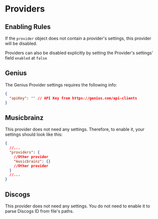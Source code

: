 # Providers

## Enabling Rules

If the `provider` object does not contain a provider's settings, this provider will be disabled.

Providers can also be disabled explicitly by setting the Provider's settings' field `enabled` at `false`

## Genius

The Genius Provider settings requires the following info:

```json
{
  "apiKey": "" // API Key from https://genius.com/api-clients
}
```

## Musicbrainz

This provider does not need any settings. Therefore, to enable it, your settings should look like this:

```json
{
  //...
  "providers": {
    //Other provider
    "musicbrainz": {}
    //Other provider
  }
  //...
}
```

## Discogs

This provider does not need any settings. You do not need to enable it to parse Discogs ID from file's paths.
